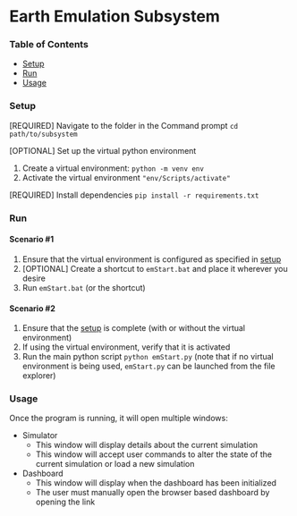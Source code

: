 # Earth Emulation Subsystem

### Table of Contents
- [Setup](#setup)
- [Run](#run)
- [Usage](#usage)

### Setup
\[REQUIRED\] Navigate to the folder in the Command prompt `cd path/to/subsystem`

\[OPTIONAL\] Set up the virtual python environment
1. Create a virtual environment: `python -m venv env`
2. Activate the virtual environment `"env/Scripts/activate"`

\[REQUIRED\] Install dependencies `pip install -r requirements.txt`

### Run

#### Scenario #1
1. Ensure that the virtual environment is configured as specified in [setup](#setup)
2. \[OPTIONAL\] Create a shortcut to `emStart.bat` and place it wherever you desire
3. Run `emStart.bat` (or the shortcut)

#### Scenario #2
1. Ensure that the [setup](#setup) is complete (with or without the virtual environment)
2. If using the virtual environment, verify that it is activated
3. Run the main python script `python emStart.py` (note that if no virtual environment is being used, `emStart.py` can be launched from the file explorer)

### Usage

Once the program is running, it will open multiple windows:
- Simulator
  + This window will display details about the current simulation
  + This window will accept user commands to alter the state of the current simulation or load a new simulation
- Dashboard
  + This window will display when the dashboard has been initialized
  + The user must manually open the browser based dashboard by opening the link